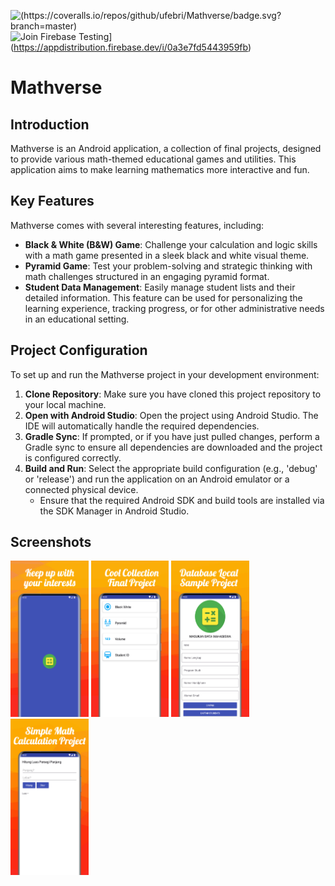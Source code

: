 ![(https://coveralls.io/repos/github/ufebri/Mathverse/badge.svg?branch=master)](https://coveralls.io/github/ufebri/Mathverse?branch=master) ![Join Firebase Testing](https://img.shields.io/badge/Firebase-Join%20Testing-orange?logo=firebase)](https://appdistribution.firebase.dev/i/0a3e7fd5443959fb)


# Mathverse

## Introduction
Mathverse is an Android application, a collection of final projects, designed to provide various math-themed educational games and utilities. This application aims to make learning mathematics more interactive and fun.

## Key Features
Mathverse comes with several interesting features, including:
*   **Black & White (B&W) Game**: Challenge your calculation and logic skills with a math game presented in a sleek black and white visual theme.
*   **Pyramid Game**: Test your problem-solving and strategic thinking with math challenges structured in an engaging pyramid format.
*   **Student Data Management**: Easily manage student lists and their detailed information. This feature can be used for personalizing the learning experience, tracking progress, or for other administrative needs in an educational setting.

## Project Configuration
To set up and run the Mathverse project in your development environment:
1.  **Clone Repository**: Make sure you have cloned this project repository to your local machine.
2.  **Open with Android Studio**: Open the project using Android Studio. The IDE will automatically handle the required dependencies.
3.  **Gradle Sync**: If prompted, or if you have just pulled changes, perform a Gradle sync to ensure all dependencies are downloaded and the project is configured correctly.
4.  **Build and Run**: Select the appropriate build configuration (e.g., 'debug' or 'release') and run the application on an Android emulator or a connected physical device.
    *   Ensure that the required Android SDK and build tools are installed via the SDK Manager in Android Studio.

## Screenshots
<img src="./assets/image1.png" alt="image 1" height="250"/> <img src="./assets/image2.png" alt="image 2" height="250"/> <img src="./assets/image3.png" alt="image 3" height="250"/> <img src="./assets/image4.png" alt="image 4" height="250"/>
